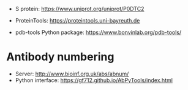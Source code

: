 * S protein: https://www.uniprot.org/uniprot/P0DTC2

* ProteinTools: https://proteintools.uni-bayreuth.de

* pdb-tools Python package: https://www.bonvinlab.org/pdb-tools/

Antibody numbering
==================

* Server: http://www.bioinf.org.uk/abs/abnum/
* Python interface: https://gf712.github.io/AbPyTools/index.html
